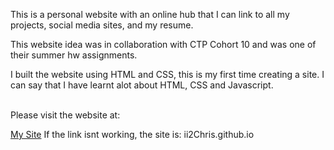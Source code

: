 This is a personal website with an online hub that I can link to all my projects, social media sites, and my resume.

This website idea was in collaboration with CTP Cohort 10 and was one of their summer hw assignments.

I built the website using HTML and CSS, this is my first time creating a site. I can say that I have learnt alot about HTML, CSS and Javascript.<br><br>

Please visit the website at: <p><a href="ii2Chris.github.io" target="_blank"> My Site</a> If the link isnt working, the site is: ii2Chris.github.io</p>
